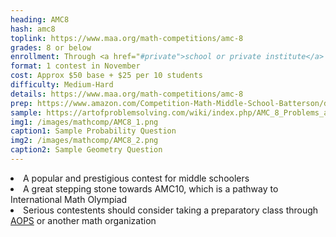 ```yaml
---
heading: AMC8
hash: amc8
toplink: https://www.maa.org/math-competitions/amc-8
grades: 8 or below
enrollment: Through <a href="#private">school or private institute</a>
format: 1 contest in November
cost: Approx $50 base + $25 per 10 students
difficulty: Medium-Hard
details: https://www.maa.org/math-competitions/amc-8
prep: https://www.amazon.com/Competition-Math-Middle-School-Batterson/dp/1441488871/
sample: https://artofproblemsolving.com/wiki/index.php/AMC_8_Problems_and_Solutions
img1: /images/mathcomp/AMC8_1.png
caption1: Sample Probability Question
img2: /images/mathcomp/AMC8_2.png
caption2: Sample Geometry Question
---
```


<li>A popular and prestigious contest for middle schoolers</li>
<li>A great stepping stone towards AMC10, which is a pathway to International Math Olympiad</li>
<li>Serious contestents should consider taking a preparatory class through <a href="https://artofproblemsolving.com/school" target="_blank">AOPS</a> or another math organization</li>